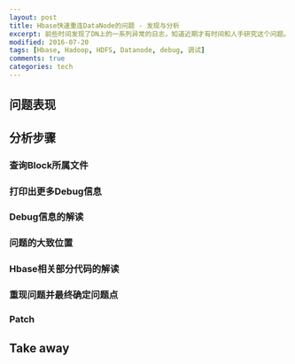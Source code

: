 ```yaml
---
layout: post
title: Hbase快速重连DataNode的问题 - 发现与分析
excerpt: 前些时间发现了DN上的一系列异常的日志，知道近期才有时间和人手研究这个问题。这篇文章介绍了一下我们发现的问题，以及查找问题根源的步骤。从中有不少值得吸取的经验。
modified: 2016-07-20
tags: [Hbase, Hadoop, HDFS, Datanode, debug, 调试]
comments: true
categories: tech
---
```


## 问题表现

## 分析步骤

### 查询Block所属文件

### 打印出更多Debug信息

### Debug信息的解读

### 问题的大致位置

### Hbase相关部分代码的解读

### 重现问题并最终确定问题点

### Patch

## Take away



